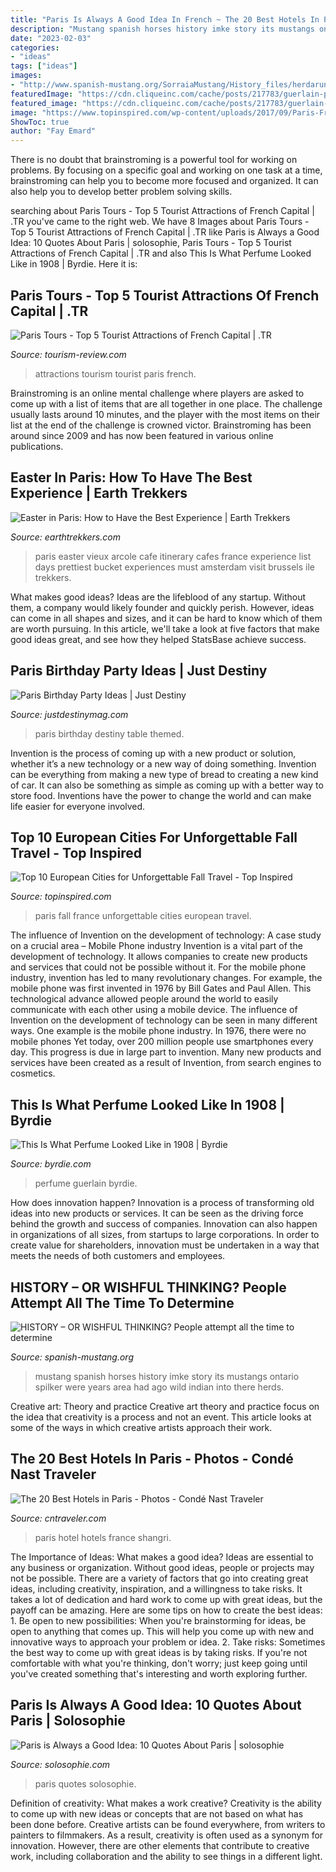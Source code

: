 ```yaml
---
title: "Paris Is Always A Good Idea In French ~ The 20 Best Hotels In Paris"
description: "Mustang spanish horses history imke story its mustangs ontario spilker were years area had ago wild indian into there herds"
date: "2023-02-03"
categories:
- "ideas"
tags: ["ideas"]
images:
- "http://www.spanish-mustang.org/SorraiaMustang/History_files/herdarunnin.jpg"
featuredImage: "https://cdn.cliqueinc.com/cache/posts/217783/guerlain-perfume-bottle-217783-1488493603-fb.700x0c.jpg"
featured_image: "https://cdn.cliqueinc.com/cache/posts/217783/guerlain-perfume-bottle-217783-1488493603-fb.700x0c.jpg"
image: "https://www.topinspired.com/wp-content/uploads/2017/09/Paris-France.jpg"
ShowToc: true
author: "Fay Emard"
---
```



There is no doubt that brainstroming is a powerful tool for working on problems. By focusing on a specific goal and working on one task at a time, brainstroming can help you to become more focused and organized. It can also help you to develop better problem solving skills.

	

		
searching about Paris Tours - Top 5 Tourist Attractions of French Capital | .TR you've came to the right web. We have 8 Images about Paris Tours - Top 5 Tourist Attractions of French Capital | .TR like Paris is Always a Good Idea: 10 Quotes About Paris | solosophie, Paris Tours - Top 5 Tourist Attractions of French Capital | .TR and also This Is What Perfume Looked Like in 1908 | Byrdie. Here it is:
		
    
## Paris Tours - Top 5 Tourist Attractions Of French Capital | .TR

<img loading=lazy src="https://www.tourism-review.com/temp/aktualita-detail-facebook_tmb_5319.jpg?v=1502277824" onerror="this.onerror=null;this.src='https://tse2.mm.bing.net/th?id=OIP.uWbgFJnhPFQMrRAd9bzkDAHaF7&amp;pid=15.1';" alt="Paris Tours - Top 5 Tourist Attractions of French Capital | .TR">

_Source: tourism-review.com_

>attractions tourism tourist paris french. 

	

Brainstroming is an online mental challenge where players are asked to come up with a list of items that are all together in one place. The challenge usually lasts around 10 minutes, and the player with the most items on their list at the end of the challenge is crowned victor. Brainstroming has been around since 2009 and has now been featured in various online publications.

    
## Easter In Paris: How To Have The Best Experience | Earth Trekkers

<img loading=lazy src="https://s27363.pcdn.co/wp-content/uploads/2018/04/Easter-in-Paris.jpg.optimal.jpg" onerror="this.onerror=null;this.src='https://tse2.mm.bing.net/th?id=OIP.OrJcrtWxtZB4MHYIRFU23wHaE7&amp;pid=15.1';" alt="Easter in Paris: How to Have the Best Experience | Earth Trekkers">

_Source: earthtrekkers.com_

>paris easter vieux arcole cafe itinerary cafes france experience list days prettiest bucket experiences must amsterdam visit brussels ile trekkers. 

	

What makes good ideas?
Ideas are the lifeblood of any startup. Without them, a company would likely founder and quickly perish. However, ideas can come in all shapes and sizes, and it can be hard to know which of them are worth pursuing. In this article, we'll take a look at five factors that make good ideas great, and see how they helped StatsBase achieve success.

    
## Paris Birthday Party Ideas | Just Destiny

<img loading=lazy src="http://justdestinymag.com/wp-content/uploads/2015/03/Paris-Birthday-Party-Just-Destiny-Mag.jpg" onerror="this.onerror=null;this.src='https://tse1.mm.bing.net/th?id=OIP.pqgLRZXBjrgBLRnEOrSW8QHaKl&amp;pid=15.1';" alt="Paris Birthday Party Ideas | Just Destiny">

_Source: justdestinymag.com_

>paris birthday destiny table themed. 

	

Invention is the process of coming up with a new product or solution, whether it’s a new technology or a new way of doing something. Invention can be everything from making a new type of bread to creating a new kind of car. It can also be something as simple as coming up with a better way to store food. Inventions have the power to change the world and can make life easier for everyone involved.

    
## Top 10 European Cities For Unforgettable Fall Travel - Top Inspired

<img loading=lazy src="https://www.topinspired.com/wp-content/uploads/2017/09/Paris-France.jpg" onerror="this.onerror=null;this.src='https://tse3.mm.bing.net/th?id=OIP.6gjEypK5HpgjVtsZMoVPTQHaJP&amp;pid=15.1';" alt="Top 10 European Cities for Unforgettable Fall Travel - Top Inspired">

_Source: topinspired.com_

>paris fall france unforgettable cities european travel. 

	

The influence of Invention on the development of technology: A case study on a crucial area – Mobile Phone industry
Invention is a vital part of the development of technology. It allows companies to create new products and services that could not be possible without it. For the mobile phone industry, invention has led to many revolutionary changes. For example, the mobile phone was first invented in 1976 by Bill Gates and Paul Allen. This technological advance allowed people around the world to easily communicate with each other using a mobile device.
The influence of Invention on the development of technology can be seen in many different ways. One example is the mobile phone industry. In 1976, there were no mobile phones Yet today, over 200 million people use smartphones every day. This progress is due in large part to invention. Many new products and services have been created as a result of Invention, from search engines to cosmetics.

    
## This Is What Perfume Looked Like In 1908 | Byrdie

<img loading=lazy src="https://cdn.cliqueinc.com/cache/posts/217783/guerlain-perfume-bottle-217783-1488493603-fb.700x0c.jpg" onerror="this.onerror=null;this.src='https://tse2.mm.bing.net/th?id=OIP.11HlyGLCW9Rr9YPJsN3_mAHaD3&amp;pid=15.1';" alt="This Is What Perfume Looked Like in 1908 | Byrdie">

_Source: byrdie.com_

>perfume guerlain byrdie. 

	

How does innovation happen?
Innovation is a process of transforming old ideas into new products or services. It can be seen as the driving force behind the growth and success of companies. Innovation can also happen in organizations of all sizes, from startups to large corporations. In order to create value for shareholders, innovation must be undertaken in a way that meets the needs of both customers and employees.

    
## HISTORY – OR WISHFUL THINKING? People Attempt All The Time To Determine

<img loading=lazy src="http://www.spanish-mustang.org/SorraiaMustang/History_files/herdarunnin.jpg" onerror="this.onerror=null;this.src='https://tse3.mm.bing.net/th?id=OIP.kLi3yyk2XM339uHMiJtbXgHaDC&amp;pid=15.1';" alt="HISTORY – OR WISHFUL THINKING? People attempt all the time to determine">

_Source: spanish-mustang.org_

>mustang spanish horses history imke story its mustangs ontario spilker were years area had ago wild indian into there herds. 

	

Creative art: Theory and practice
Creative art theory and practice focus on the idea that creativity is a process and not an event. This article looks at some of the ways in which creative artists approach their work.

    
## The 20 Best Hotels In Paris - Photos - Condé Nast Traveler

<img loading=lazy src="https://media.cntraveler.com/photos/580678bdfefb7fe774d64230/master/pass/Suite2-ShangriLaHotelParis-ParisFrance-CRHotel.jpg" onerror="this.onerror=null;this.src='https://tse4.mm.bing.net/th?id=OIP.Yh9acqTwM_juSmYtaC18mAHaFj&amp;pid=15.1';" alt="The 20 Best Hotels in Paris - Photos - Condé Nast Traveler">

_Source: cntraveler.com_

>paris hotel hotels france shangri. 

	

The Importance of Ideas: What makes a good idea?
Ideas are essential to any business or organization. Without good ideas, people or projects may not be possible. There are a variety of factors that go into creating great ideas, including creativity, inspiration, and a willingness to take risks. It takes a lot of dedication and hard work to come up with great ideas, but the payoff can be amazing. Here are some tips on how to create the best ideas: 1. Be open to new possibilities: When you're brainstorming for ideas, be open to anything that comes up. This will help you come up with new and innovative ways to approach your problem or idea. 2. Take risks: Sometimes the best way to come up with great ideas is by taking risks. If you're not comfortable with what you're thinking, don't worry; just keep going until you've created something that's interesting and worth exploring further. 
    
## Paris Is Always A Good Idea: 10 Quotes About Paris | Solosophie

<img loading=lazy src="https://i2.wp.com/www.solosophie.com/wp-content/uploads/2016/03/Paris-was-a-universe-whole-and-entire-unto-herself-hollowed-and-fashioned-by-history-Anne-Rice-Quotes-about-Paris.jpg?resize=800%2C1400&amp;ssl=1" onerror="this.onerror=null;this.src='https://tse3.mm.bing.net/th?id=OIP.7Ff9r6puTFSXv95hroQcZQHaM9&amp;pid=15.1';" alt="Paris is Always a Good Idea: 10 Quotes About Paris | solosophie">

_Source: solosophie.com_

>paris quotes solosophie. 

	

Definition of creativity: What makes a work creative?
Creativity is the ability to come up with new ideas or concepts that are not based on what has been done before. Creative artists can be found everywhere, from writers to painters to filmmakers. As a result, creativity is often used as a synonym for innovation. However, there are other elements that contribute to creative work, including collaboration and the ability to see things in a different light.

